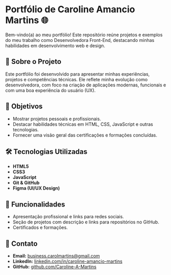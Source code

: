 # Portfólio de Caroline Amancio Martins 🌐

Bem-vindo(a) ao meu portfólio! Este repositório reúne projetos e exemplos do meu trabalho como Desenvolvedora Front-End, destacando minhas habilidades em desenvolvimento web e design.

## 📖 Sobre o Projeto

Este portfólio foi desenvolvido para apresentar minhas experiências, projetos e competências técnicas. Ele reflete minha evolução como desenvolvedora, com foco na criação de aplicações modernas, funcionais e com uma boa experiência do usuário (UX).

## 🎯 Objetivos
- Mostrar projetos pessoais e profissionais.
- Destacar habilidades técnicas em HTML, CSS, JavaScript e outras tecnologias.
- Fornecer uma visão geral das certificações e formações concluídas.
  
## 🛠️ Tecnologias Utilizadas
- **HTML5**  
- **CSS3**  
- **JavaScript** 
- **Git & GitHub**  
- **Figma (UI/UX Design)**
   
## 🌟 Funcionalidades
- Apresentação profissional e links para redes sociais.
- Seção de projetos com descrição e links para repositórios no GitHub.
- Certificados e formações.

## 📧 Contato
- **Email:** [business.carolmartins@gmail.com](mailto:business.carolmartins@gmail.com)
- **LinkedIn:** [linkedin.com/in/caroline-amancio-martins](https://linkedin.com/in/caroline-amancio-martins)
- **GitHub:** [github.com/Caroline-A-Martins](https://github.com/Caroline-A-Martins)


